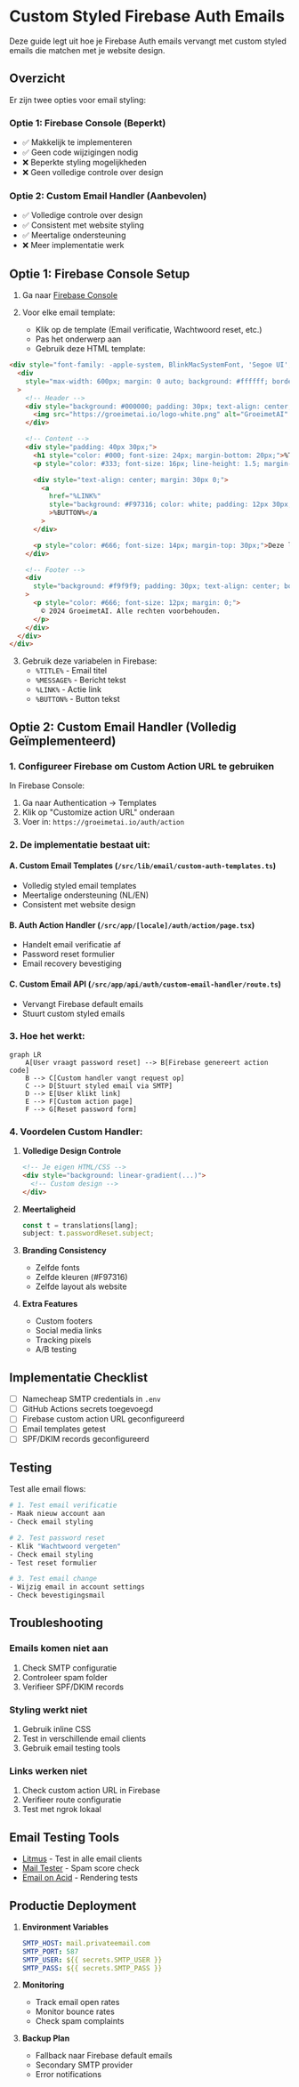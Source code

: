 # Custom Styled Firebase Auth Emails

Deze guide legt uit hoe je Firebase Auth emails vervangt met custom styled emails die matchen met je website design.

## Overzicht

Er zijn twee opties voor email styling:

### Optie 1: Firebase Console (Beperkt)

- ✅ Makkelijk te implementeren
- ✅ Geen code wijzigingen nodig
- ❌ Beperkte styling mogelijkheden
- ❌ Geen volledige controle over design

### Optie 2: Custom Email Handler (Aanbevolen)

- ✅ Volledige controle over design
- ✅ Consistent met website styling
- ✅ Meertalige ondersteuning
- ❌ Meer implementatie werk

## Optie 1: Firebase Console Setup

1. Ga naar [Firebase Console](https://console.firebase.google.com/project/groeimetai-458417/authentication/emails)

2. Voor elke email template:
   - Klik op de template (Email verificatie, Wachtwoord reset, etc.)
   - Pas het onderwerp aan
   - Gebruik deze HTML template:

```html
<div style="font-family: -apple-system, BlinkMacSystemFont, 'Segoe UI', Roboto, sans-serif;">
  <div
    style="max-width: 600px; margin: 0 auto; background: #ffffff; border-radius: 8px; overflow: hidden; box-shadow: 0 2px 4px rgba(0,0,0,0.1);"
  >
    <!-- Header -->
    <div style="background: #000000; padding: 30px; text-align: center;">
      <img src="https://groeimetai.io/logo-white.png" alt="GroeimetAI" style="height: 40px;" />
    </div>

    <!-- Content -->
    <div style="padding: 40px 30px;">
      <h1 style="color: #000; font-size: 24px; margin-bottom: 20px;">%TITLE%</h1>
      <p style="color: #333; font-size: 16px; line-height: 1.5; margin-bottom: 30px;">%MESSAGE%</p>

      <div style="text-align: center; margin: 30px 0;">
        <a
          href="%LINK%"
          style="background: #F97316; color: white; padding: 12px 30px; text-decoration: none; border-radius: 6px; font-weight: 600;"
          >%BUTTON%</a
        >
      </div>

      <p style="color: #666; font-size: 14px; margin-top: 30px;">Deze link is 1 uur geldig.</p>
    </div>

    <!-- Footer -->
    <div
      style="background: #f9f9f9; padding: 30px; text-align: center; border-top: 1px solid #e0e0e0;"
    >
      <p style="color: #666; font-size: 12px; margin: 0;">
        © 2024 GroeimetAI. Alle rechten voorbehouden.
      </p>
    </div>
  </div>
</div>
```

3. Gebruik deze variabelen in Firebase:
   - `%TITLE%` - Email titel
   - `%MESSAGE%` - Bericht tekst
   - `%LINK%` - Actie link
   - `%BUTTON%` - Button tekst

## Optie 2: Custom Email Handler (Volledig Geïmplementeerd)

### 1. Configureer Firebase om Custom Action URL te gebruiken

In Firebase Console:

1. Ga naar Authentication → Templates
2. Klik op "Customize action URL" onderaan
3. Voer in: `https://groeimetai.io/auth/action`

### 2. De implementatie bestaat uit:

#### A. Custom Email Templates (`/src/lib/email/custom-auth-templates.ts`)

- Volledig styled email templates
- Meertalige ondersteuning (NL/EN)
- Consistent met website design

#### B. Auth Action Handler (`/src/app/[locale]/auth/action/page.tsx`)

- Handelt email verificatie af
- Password reset formulier
- Email recovery bevestiging

#### C. Custom Email API (`/src/app/api/auth/custom-email-handler/route.ts`)

- Vervangt Firebase default emails
- Stuurt custom styled emails

### 3. Hoe het werkt:

```mermaid
graph LR
    A[User vraagt password reset] --> B[Firebase genereert action code]
    B --> C[Custom handler vangt request op]
    C --> D[Stuurt styled email via SMTP]
    D --> E[User klikt link]
    E --> F[Custom action page]
    F --> G[Reset password form]
```

### 4. Voordelen Custom Handler:

1. **Volledige Design Controle**

   ```html
   <!-- Je eigen HTML/CSS -->
   <div style="background: linear-gradient(...)">
     <!-- Custom design -->
   </div>
   ```

2. **Meertaligheid**

   ```typescript
   const t = translations[lang];
   subject: t.passwordReset.subject;
   ```

3. **Branding Consistency**
   - Zelfde fonts
   - Zelfde kleuren (#F97316)
   - Zelfde layout als website

4. **Extra Features**
   - Custom footers
   - Social media links
   - Tracking pixels
   - A/B testing

## Implementatie Checklist

- [ ] Namecheap SMTP credentials in `.env`
- [ ] GitHub Actions secrets toegevoegd
- [ ] Firebase custom action URL geconfigureerd
- [ ] Email templates getest
- [ ] SPF/DKIM records geconfigureerd

## Testing

Test alle email flows:

```bash
# 1. Test email verificatie
- Maak nieuw account aan
- Check email styling

# 2. Test password reset
- Klik "Wachtwoord vergeten"
- Check email styling
- Test reset formulier

# 3. Test email change
- Wijzig email in account settings
- Check bevestigingsmail
```

## Troubleshooting

### Emails komen niet aan

1. Check SMTP configuratie
2. Controleer spam folder
3. Verifieer SPF/DKIM records

### Styling werkt niet

1. Gebruik inline CSS
2. Test in verschillende email clients
3. Gebruik email testing tools

### Links werken niet

1. Check custom action URL in Firebase
2. Verifieer route configuratie
3. Test met ngrok lokaal

## Email Testing Tools

- [Litmus](https://litmus.com) - Test in alle email clients
- [Mail Tester](https://www.mail-tester.com) - Spam score check
- [Email on Acid](https://www.emailonacid.com) - Rendering tests

## Productie Deployment

1. **Environment Variables**

   ```yaml
   SMTP_HOST: mail.privateemail.com
   SMTP_PORT: 587
   SMTP_USER: ${{ secrets.SMTP_USER }}
   SMTP_PASS: ${{ secrets.SMTP_PASS }}
   ```

2. **Monitoring**
   - Track email open rates
   - Monitor bounce rates
   - Check spam complaints

3. **Backup Plan**
   - Fallback naar Firebase default emails
   - Secondary SMTP provider
   - Error notifications
